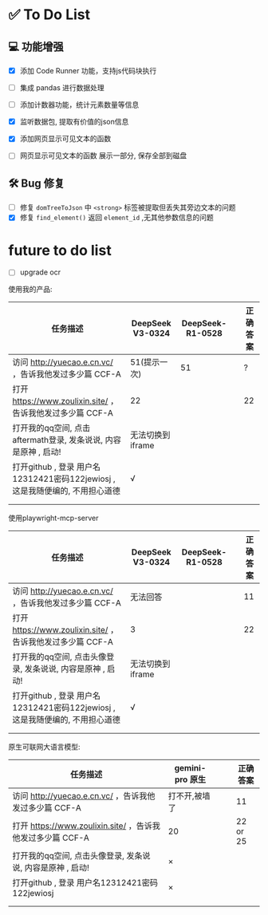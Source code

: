 

# ✅ To Do List

## 💻 功能增强
- [x] 添加 Code Runner 功能，支持js代码块执行
- [ ] 集成 pandas 进行数据处理 
- [ ] 添加计数器功能，统计元素数量等信息
- [x] 监听数据包, 提取有价值的json信息
- [x] 添加网页显示可见文本的函数
- [ ] 网页显示可见文本的函数 展示一部分, 保存全部到磁盘



## 🛠️ Bug 修复

- [ ] 修复 `domTreeToJson` 中 `<strong>` 标签被提取但丢失其旁边文本的问题
- [x] 修复 `find_element()` 返回 `element_id` ,无其他参数信息的问题  

# future to do list

- [ ] upgrade ocr



使用我的产品:

| 任务描述                                                   | DeepSeek V3-0324 | DeepSeek-R1-0528 |      | 正确答案 |
| ---------------------------------------------------------- | ---------------- | ---------------- | ---- | -------- |
| 访问 http://yuecao.e.cn.vc/ ，告诉我他发过多少篇 CCF-A     | 51(提示一次)        | 51 |      | ?       |
| 打开 https://www.zoulixin.site/ ，告诉我他发过多少篇 CCF-A | 22         |                  |      | 22       |
| 打开我的qq空间, 点击aftermath登录, 发条说说, 内容是原神 , 启动! | 无法切换到iframe |                  |      |          |
| 打开github , 登录 用户名12312421密码122jewiosj , 这是我随便编的, 不用担心道德             | √ |                  |      |          |
|                                                            |                  |                  |      |          |
|                                                            |                  |                  |      |          |



使用playwright-mcp-server

| 任务描述                                                     | DeepSeek V3-0324 | DeepSeek-R1-0528 |      | 正确答案 |
| ------------------------------------------------------------ | ---------------- | ---------------- | ---- | -------- |
| 访问 http://yuecao.e.cn.vc/ ，告诉我他发过多少篇 CCF-A       | 无法回答         |                  |      | 11       |
| 打开 https://www.zoulixin.site/ ，告诉我他发过多少篇 CCF-A   | 3                |                  |      | 22       |
| 打开我的qq空间, 点击头像登录, 发条说说, 内容是原神 , 启动!   | 无法切换到iframe |                  |      |          |
| 打开github , 登录 用户名12312421密码122jewiosj , 这是我随便编的, 不用担心道德 | √                |                  |      |          |
|                                                              |                  |                  |      |          |
|                                                              |                  |                  |      |          |



原生可联网大语言模型:

| 任务描述                                                   | gemini-pro 原生 |      |      | 正确答案 |
| ---------------------------------------------------------- | --------------- | ---- | ---- | -------- |
| 访问 http://yuecao.e.cn.vc/ ，告诉我他发过多少篇 CCF-A     | 打不开,被墙了   |      |      | 11       |
| 打开 https://www.zoulixin.site/ ，告诉我他发过多少篇 CCF-A | 20              |      |      | 22 or 25 |
| 打开我的qq空间, 点击头像登录, 发条说说, 内容是原神 , 启动! | ×               |      |      |          |
| 打开github , 登录 用户名12312421密码122jewiosj             | ×               |      |      |          |
|                                                            |                 |      |      |          |
|                                                            |                 |      |      |          |


